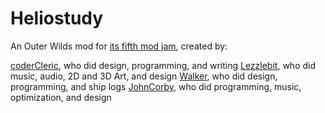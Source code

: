 # Heliostudy

An Outer Wilds mod for [its fifth mod jam](https://outerwildsmods.com/jam/jul-2025/), created by:

[coderCleric](https://github.com/coderCleric), who did design, programming, and writing
[Lezzlebit](https://github.com/lezzlebit), who did music, audio, 2D and 3D Art, and design
[Walker](https://github.com/2walker2), who did design, programming, and ship logs
[JohnCorby](https://github.com/JohnCorby), who did programming, music, optimization, and design